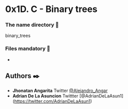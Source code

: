 # 0x1D. C - Binary trees

### The name directory :file_folder:

binary_trees

### Files mandatory :page_facing_up:

*

## Authors :black_nib:

* **Jhonatan Angarita** Twitter [@Alejandro_Angar](https://twitter.com/Alejandro_Angar)
* **Adrian De La Asuncion** Twittter [@AdrianDeLaAsun1] (https://twitter.com/AdrianDeLaAsun1)